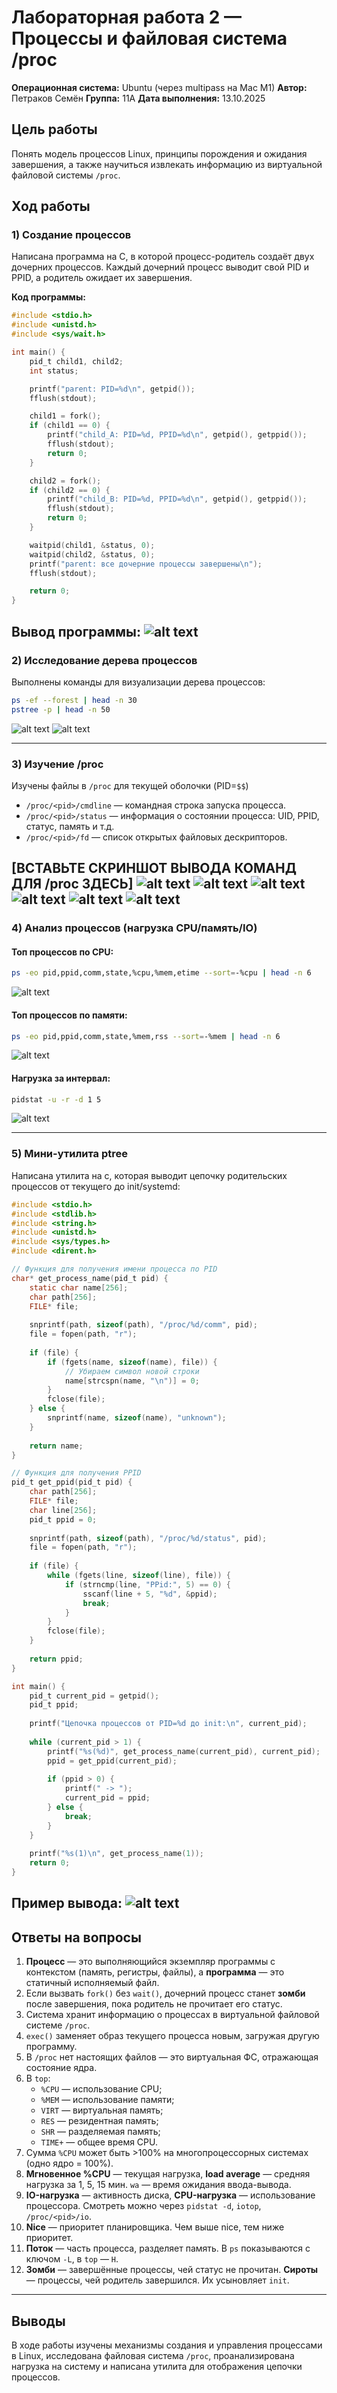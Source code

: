 # Лабораторная работа 2 — Процессы и файловая система /proc

**Операционная система:** Ubuntu (через multipass на Mac M1)
**Автор:** Петраков Семён
**Группа:** 11A
**Дата выполнения:** 13.10.2025 


## Цель работы
Понять модель процессов Linux, принципы порождения и ожидания завершения, а также научиться извлекать информацию из виртуальной файловой системы `/proc`.

## Ход работы

### 1) Создание процессов

Написана программа на C, в которой процесс-родитель создаёт двух дочерних процессов. Каждый дочерний процесс выводит свой PID и PPID, а родитель ожидает их завершения.

**Код программы:**
```c
#include <stdio.h>
#include <unistd.h>
#include <sys/wait.h>

int main() {
    pid_t child1, child2;
    int status;

    printf("parent: PID=%d\n", getpid());
    fflush(stdout);

    child1 = fork();
    if (child1 == 0) {
        printf("child_A: PID=%d, PPID=%d\n", getpid(), getppid());
        fflush(stdout);
        return 0;
    }

    child2 = fork();
    if (child2 == 0) {
        printf("child_B: PID=%d, PPID=%d\n", getpid(), getppid());
        fflush(stdout);
        return 0;
    }

    waitpid(child1, &status, 0);
    waitpid(child2, &status, 0);
    printf("parent: все дочерние процессы завершены\n");
    fflush(stdout);

    return 0;
}
```

**Вывод программы:**
![alt text](<Screenshot 2025-10-20 at 11.04.41.png>)
---

### 2) Исследование дерева процессов

Выполнены команды для визуализации дерева процессов:

```bash
ps -ef --forest | head -n 30
pstree -p | head -n 50
```
![alt text](<Screenshot 2025-10-20 at 11.04.52.png>)
![alt text](<Screenshot 2025-10-20 at 11.05.08.png>)

---

### 3) Изучение /proc

Изучены файлы в `/proc` для текущей оболочки (PID=`$$`)

- `/proc/<pid>/cmdline` — командная строка запуска процесса.
- `/proc/<pid>/status` — информация о состоянии процесса: UID, PPID, статус, память и т.д.
- `/proc/<pid>/fd` — список открытых файловых дескрипторов.

**[ВСТАВЬТЕ СКРИНШОТ ВЫВОДА КОМАНД ДЛЯ /proc ЗДЕСЬ]**
![alt text](<Screenshot 2025-10-20 at 11.05.30.png>)
![alt text](<Screenshot 2025-10-20 at 11.05.53.png>)
![alt text](<Screenshot 2025-10-20 at 11.06.07.png>)
![alt text](<Screenshot 2025-10-20 at 11.06.07.png>)
![alt text](<Screenshot 2025-10-20 at 11.06.21.png>)
![alt text](<Screenshot 2025-10-20 at 11.06.32.png>)
---

### 4) Анализ процессов (нагрузка CPU/память/IO)

#### Топ процессов по CPU:
```bash
ps -eo pid,ppid,comm,state,%cpu,%mem,etime --sort=-%cpu | head -n 6
```
![alt text](<Screenshot 2025-10-20 at 11.06.51.png>)

#### Топ процессов по памяти:
```bash
ps -eo pid,ppid,comm,state,%mem,rss --sort=-%mem | head -n 6
```
![alt text](<Screenshot 2025-10-20 at 11.07.01.png>)

#### Нагрузка за интервал:
```bash
pidstat -u -r -d 1 5
```
![alt text](<Screenshot 2025-10-20 at 11.07.43.png>)

---

### 5) Мини-утилита ptree

Написана утилита на c, которая выводит цепочку родительских процессов от текущего до init/systemd:

```c
#include <stdio.h>
#include <stdlib.h>
#include <string.h>
#include <unistd.h>
#include <sys/types.h>
#include <dirent.h>

// Функция для получения имени процесса по PID
char* get_process_name(pid_t pid) {
    static char name[256];
    char path[256];
    FILE* file;
    
    snprintf(path, sizeof(path), "/proc/%d/comm", pid);
    file = fopen(path, "r");
    
    if (file) {
        if (fgets(name, sizeof(name), file)) {
            // Убираем символ новой строки
            name[strcspn(name, "\n")] = 0;
        }
        fclose(file);
    } else {
        snprintf(name, sizeof(name), "unknown");
    }
    
    return name;
}

// Функция для получения PPID
pid_t get_ppid(pid_t pid) {
    char path[256];
    FILE* file;
    char line[256];
    pid_t ppid = 0;
    
    snprintf(path, sizeof(path), "/proc/%d/status", pid);
    file = fopen(path, "r");
    
    if (file) {
        while (fgets(line, sizeof(line), file)) {
            if (strncmp(line, "PPid:", 5) == 0) {
                sscanf(line + 5, "%d", &ppid);
                break;
            }
        }
        fclose(file);
    }
    
    return ppid;
}

int main() {
    pid_t current_pid = getpid();
    pid_t ppid;
    
    printf("Цепочка процессов от PID=%d до init:\n", current_pid);
    
    while (current_pid > 1) {
        printf("%s(%d)", get_process_name(current_pid), current_pid);
        ppid = get_ppid(current_pid);
        
        if (ppid > 0) {
            printf(" -> ");
            current_pid = ppid;
        } else {
            break;
        }
    }
    
    printf("%s(1)\n", get_process_name(1));
    return 0;
}
```

**Пример вывода:**
![alt text](<Screenshot 2025-10-20 at 11.14.09.png>)
---

## Ответы на вопросы

1. **Процесс** — это выполняющийся экземпляр программы с контекстом (память, регистры, файлы), а **программа** — это статичный исполняемый файл.
2. Если вызвать `fork()` без `wait()`, дочерний процесс станет **зомби** после завершения, пока родитель не прочитает его статус.
3. Система хранит информацию о процессах в виртуальной файловой системе `/proc`.
4. `exec()` заменяет образ текущего процесса новым, загружая другую программу.
5. В `/proc` нет настоящих файлов — это виртуальная ФС, отражающая состояние ядра.
6. В `top`:
   - `%CPU` — использование CPU;
   - `%MEM` — использование памяти;
   - `VIRT` — виртуальная память;
   - `RES` — резидентная память;
   - `SHR` — разделяемая память;
   - `TIME+` — общее время CPU.
7. Сумма `%CPU` может быть >100% на многопроцессорных системах (одно ядро = 100%).
8. **Мгновенное %CPU** — текущая нагрузка, **load average** — средняя нагрузка за 1, 5, 15 мин. `wa` — время ожидания ввода-вывода.
9. **IO-нагрузка** — активность диска, **CPU-нагрузка** — использование процессора. Смотреть можно через `pidstat -d`, `iotop`, `/proc/<pid>/io`.
10. **Nice** — приоритет планировщика. Чем выше nice, тем ниже приоритет.
11. **Поток** — часть процесса, разделяет память. В `ps` показываются с ключом `-L`, в `top` — `H`.
12. **Зомби** — завершённые процессы, чей статус не прочитан. **Сироты** — процессы, чей родитель завершился. Их усыновляет `init`.

---

## Выводы
В ходе работы изучены механизмы создания и управления процессами в Linux, исследована файловая система `/proc`, проанализирована нагрузка на систему и написана утилита для отображения цепочки процессов.